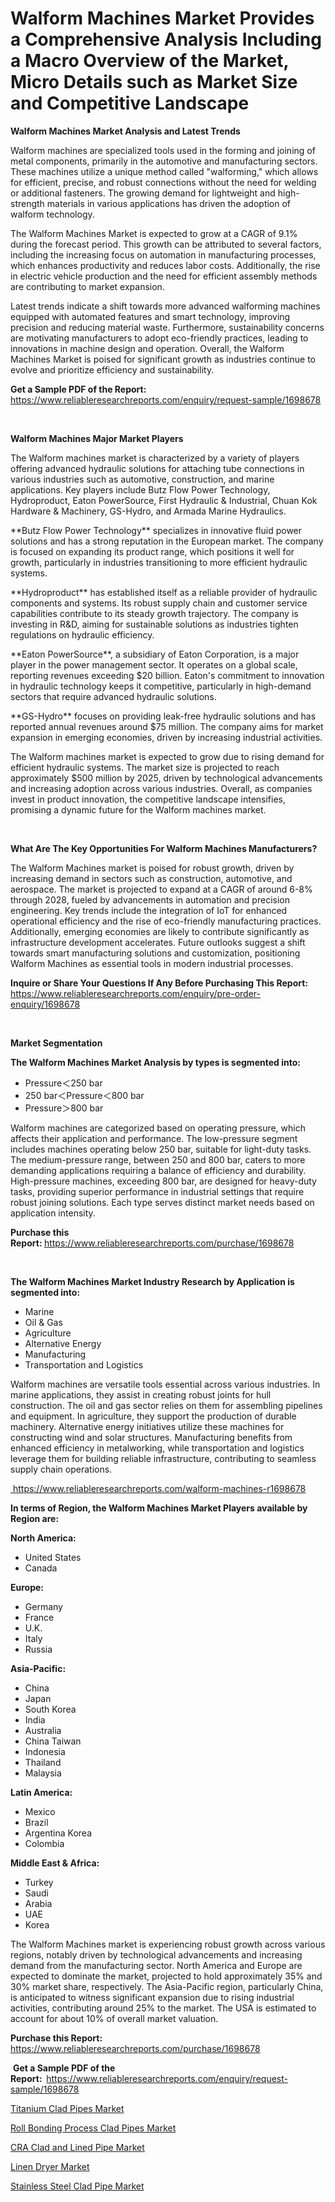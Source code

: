 <p><h1>Walform Machines Market Provides a Comprehensive Analysis Including a Macro Overview of the Market, Micro Details such as Market Size and Competitive Landscape</h1></p><p><strong>Walform Machines Market Analysis and Latest Trends</strong></p>
<p><p>Walform machines are specialized tools used in the forming and joining of metal components, primarily in the automotive and manufacturing sectors. These machines utilize a unique method called "walforming," which allows for efficient, precise, and robust connections without the need for welding or additional fasteners. The growing demand for lightweight and high-strength materials in various applications has driven the adoption of walform technology.</p><p>The Walform Machines Market is expected to grow at a CAGR of 9.1% during the forecast period. This growth can be attributed to several factors, including the increasing focus on automation in manufacturing processes, which enhances productivity and reduces labor costs. Additionally, the rise in electric vehicle production and the need for efficient assembly methods are contributing to market expansion. </p><p>Latest trends indicate a shift towards more advanced walforming machines equipped with automated features and smart technology, improving precision and reducing material waste. Furthermore, sustainability concerns are motivating manufacturers to adopt eco-friendly practices, leading to innovations in machine design and operation. Overall, the Walform Machines Market is poised for significant growth as industries continue to evolve and prioritize efficiency and sustainability.</p></p>
<p><strong>Get a Sample PDF of the Report:&nbsp;</strong> <a href="https://www.reliableresearchreports.com/enquiry/request-sample/1698678?utm_campaign=41&utm_medium=2&utm_source=Github&utm_content=ia&utm_term=09012025&utm_id=walform-machines">https://www.reliableresearchreports.com/enquiry/request-sample/1698678</a></p>
<p>&nbsp;</p>
<p><strong>Walform Machines Major Market Players</strong></p>
<p><p>The Walform machines market is characterized by a variety of players offering advanced hydraulic solutions for attaching tube connections in various industries such as automotive, construction, and marine applications. Key players include Butz Flow Power Technology, Hydroproduct, Eaton PowerSource, First Hydraulic & Industrial, Chuan Kok Hardware & Machinery, GS-Hydro, and Armada Marine Hydraulics.</p><p>**Butz Flow Power Technology** specializes in innovative fluid power solutions and has a strong reputation in the European market. The company is focused on expanding its product range, which positions it well for growth, particularly in industries transitioning to more efficient hydraulic systems.</p><p>**Hydroproduct** has established itself as a reliable provider of hydraulic components and systems. Its robust supply chain and customer service capabilities contribute to its steady growth trajectory. The company is investing in R&D, aiming for sustainable solutions as industries tighten regulations on hydraulic efficiency.</p><p>**Eaton PowerSource**, a subsidiary of Eaton Corporation, is a major player in the power management sector. It operates on a global scale, reporting revenues exceeding $20 billion. Eaton's commitment to innovation in hydraulic technology keeps it competitive, particularly in high-demand sectors that require advanced hydraulic solutions.</p><p>**GS-Hydro** focuses on providing leak-free hydraulic solutions and has reported annual revenues around $75 million. The company aims for market expansion in emerging economies, driven by increasing industrial activities.</p><p>The Walform machines market is expected to grow due to rising demand for efficient hydraulic systems. The market size is projected to reach approximately $500 million by 2025, driven by technological advancements and increasing adoption across various industries. Overall, as companies invest in product innovation, the competitive landscape intensifies, promising a dynamic future for the Walform machines market.</p></p>
<p>&nbsp;</p>
<p><strong>What Are The Key Opportunities For Walform Machines Manufacturers?</strong></p>
<p><p>The Walform Machines market is poised for robust growth, driven by increasing demand in sectors such as construction, automotive, and aerospace. The market is projected to expand at a CAGR of around 6-8% through 2028, fueled by advancements in automation and precision engineering. Key trends include the integration of IoT for enhanced operational efficiency and the rise of eco-friendly manufacturing practices. Additionally, emerging economies are likely to contribute significantly as infrastructure development accelerates. Future outlooks suggest a shift towards smart manufacturing solutions and customization, positioning Walform Machines as essential tools in modern industrial processes.</p></p>
<p><strong>Inquire or Share Your Questions If Any Before Purchasing This Report:</strong> <a href="https://www.reliableresearchreports.com/enquiry/pre-order-enquiry/1698678?utm_campaign=41&utm_medium=2&utm_source=Github&utm_content=ia&utm_term=09012025&utm_id=walform-machines">https://www.reliableresearchreports.com/enquiry/pre-order-enquiry/1698678</a></p>
<p>&nbsp;</p>
<p><strong>Market Segmentation</strong></p>
<p><strong>The Walform Machines Market Analysis by types is segmented into:</strong></p>
<p><ul><li>Pressure＜250 bar</li><li>250 bar＜Pressure＜800 bar</li><li>Pressure＞800 bar</li></ul></p>
<p><p>Walform machines are categorized based on operating pressure, which affects their application and performance. The low-pressure segment includes machines operating below 250 bar, suitable for light-duty tasks. The medium-pressure range, between 250 and 800 bar, caters to more demanding applications requiring a balance of efficiency and durability. High-pressure machines, exceeding 800 bar, are designed for heavy-duty tasks, providing superior performance in industrial settings that require robust joining solutions. Each type serves distinct market needs based on application intensity.</p></p>
<p><strong>Purchase this Report:&nbsp;</strong><a href="https://www.reliableresearchreports.com/purchase/1698678?utm_campaign=41&utm_medium=2&utm_source=Github&utm_content=ia&utm_term=09012025&utm_id=walform-machines">https://www.reliableresearchreports.com/purchase/1698678</a></p>
<p>&nbsp;</p>
<p><strong>The Walform Machines Market Industry Research by Application is segmented into:</strong></p>
<p><ul><li>Marine</li><li>Oil & Gas</li><li>Agriculture</li><li>Alternative Energy</li><li>Manufacturing</li><li>Transportation and Logistics</li></ul></p>
<p><p>Walform machines are versatile tools essential across various industries. In marine applications, they assist in creating robust joints for hull construction. The oil and gas sector relies on them for assembling pipelines and equipment. In agriculture, they support the production of durable machinery. Alternative energy initiatives utilize these machines for constructing wind and solar structures. Manufacturing benefits from enhanced efficiency in metalworking, while transportation and logistics leverage them for building reliable infrastructure, contributing to seamless supply chain operations.</p></p>
<p><a href="https://www.reliableresearchreports.com/walform-machines-r1698678?utm_campaign=41&utm_medium=2&utm_source=Github&utm_content=ia&utm_term=09012025&utm_id=walform-machines">&nbsp;https://www.reliableresearchreports.com/walform-machines-r1698678</a></p>
<p><strong>In terms of Region, the Walform Machines Market Players available by Region are:</strong></p>
<p>
    <p> <strong> North America: </strong>
        <ul>
            <li>United States</li>
            <li>Canada</li>
        </ul>
        </p> 
    <p> <strong> Europe: </strong>
        <ul>
            <li>Germany</li>
            <li>France</li>
            <li>U.K.</li>
            <li>Italy</li>
            <li>Russia</li>
        </ul>
        </p> 
    <p> <strong> Asia-Pacific: </strong>
        <ul>
            <li>China</li>
            <li>Japan</li>
            <li>South Korea</li>
            <li>India</li>
            <li>Australia</li>
            <li>China Taiwan</li>
            <li>Indonesia</li>
            <li>Thailand</li>
            <li>Malaysia</li>
        </ul>
        </p> 
    <p> <strong> Latin America: </strong>
        <ul>
            <li>Mexico</li>
            <li>Brazil</li>
            <li>Argentina Korea</li>
            <li>Colombia</li>
        </ul>
        </p> 
    <p> <strong> Middle East & Africa: </strong>
        <ul>
            <li>Turkey</li>
            <li>Saudi</li>
            <li>Arabia</li>
            <li>UAE</li>
            <li>Korea</li>
        </ul>
    </p>
    </p>
<p><p>The Walform Machines market is experiencing robust growth across various regions, notably driven by technological advancements and increasing demand from the manufacturing sector. North America and Europe are expected to dominate the market, projected to hold approximately 35% and 30% market share, respectively. The Asia-Pacific region, particularly China, is anticipated to witness significant expansion due to rising industrial activities, contributing around 25% to the market. The USA is estimated to account for about 10% of overall market valuation.</p></p>
<p><strong>Purchase this Report: </strong><a href="https://www.reliableresearchreports.com/purchase/1698678?utm_campaign=41&utm_medium=2&utm_source=Github&utm_content=ia&utm_term=09012025&utm_id=walform-machines">https://www.reliableresearchreports.com/purchase/1698678</a></p>
<p>&nbsp;<strong>Get a Sample PDF of the Report:&nbsp;&nbsp;</strong><a href="https://www.reliableresearchreports.com/enquiry/request-sample/1698678?utm_campaign=41&utm_medium=2&utm_source=Github&utm_content=ia&utm_term=09012025&utm_id=walform-machines">https://www.reliableresearchreports.com/enquiry/request-sample/1698678</a></p>
<p><strong></strong></p>
<p><p><a href="https://github.com/mauripalmi/Market-Research-Report-List-5/blob/main/titanium-clad-pipes-market.md?utm_campaign=41&utm_medium=2&utm_source=Github&utm_content=ia&utm_term=09012025&utm_id=walform-machines">Titanium Clad Pipes Market</a></p><p><a href="https://github.com/sca704osol/Market-Research-Report-List-1/blob/main/roll-bonding-process-clad-pipes-market.md?utm_campaign=41&utm_medium=2&utm_source=Github&utm_content=ia&utm_term=09012025&utm_id=walform-machines">Roll Bonding Process Clad Pipes Market</a></p><p><a href="https://github.com/kbollin866/Market-Research-Report-List-1/blob/main/cra-clad-and-lined-pipe-market.md?utm_campaign=41&utm_medium=2&utm_source=Github&utm_content=ia&utm_term=09012025&utm_id=walform-machines">CRA Clad and Lined Pipe Market</a></p><p><a href="https://github.com/janraimondo83/Market-Research-Report-List-1/blob/main/linen-dryer-market.md?utm_campaign=41&utm_medium=2&utm_source=Github&utm_content=ia&utm_term=09012025&utm_id=walform-machines">Linen Dryer Market</a></p><p><a href="https://github.com/sholympia197070/Market-Research-Report-List-1/blob/main/stainless-steel-clad-pipe-market.md?utm_campaign=41&utm_medium=2&utm_source=Github&utm_content=ia&utm_term=09012025&utm_id=walform-machines">Stainless Steel Clad Pipe Market</a></p></p>